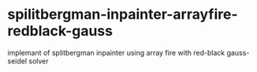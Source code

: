 # spilitbergman-inpainter-arrayfire-redblack-gauss
implemant of splitbergman inpainter using array fire with red-black gauss-seidel solver
